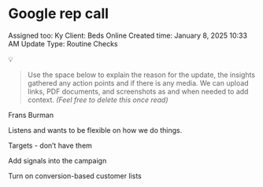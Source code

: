 # Google rep call

Assigned too: Ky 
Client: Beds Online
Created time: January 8, 2025 10:33 AM
Update Type: Routine Checks

<aside>
💡

> Use the space below to explain the reason for the update, the insights gathered any action points and if there is any media. We can upload links, PDF documents, and screenshots as and when needed to add context. *(Feel free to delete this once read)*
> 
</aside>

Frans Burman

Listens and wants to be flexible on how we do things. 

Targets - don’t have them 

Add signals into the campaign 

Turn on conversion-based customer lists
